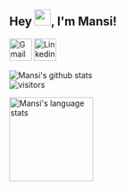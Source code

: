## Hey <img src="https://github.com/TheDudeThatCode/TheDudeThatCode/blob/master/Assets/Hi.gif" width="29px">, I'm Mansi!
<a href="mailto:mdkamthane@gmail.com"><img width="40px" src="https://img.icons8.com/fluent/48/000000/gmail.png" title="Gmail"/></a> <a href="https://www.linkedin.com/in/mansi2000/"><img width="40px" src="https://img.icons8.com/color/8x/000000/linkedin.png" title="Linkedin"/></a>



![Mansi's github stats](https://github-readme-stats.vercel.app/api?username=manu-143&show_icons=true&hide_border=true)
<br />
![visitors](https://visitor-badge.laobi.icu/badge?page_id=manu-143.manu-143)


 <img height="150px" src="https://github-readme-stats.vercel.app/api/top-langs/?username=manu-143&hide_langs_below=5&layout=compact&count_private=true&hide=Jupyter%20Notebook,CMake" alt="Mansi's language stats"/>
</a>
